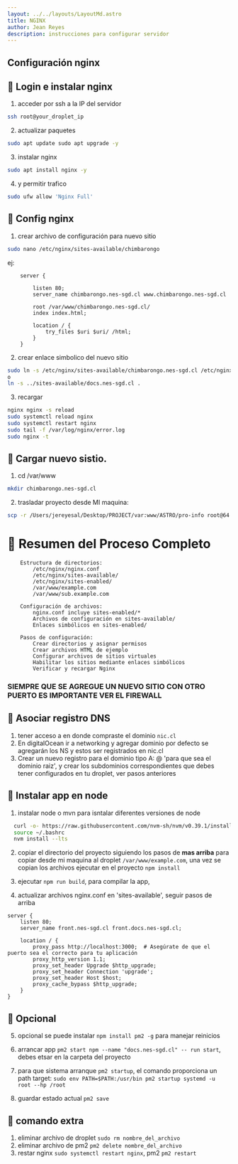 ```yaml
---
layout: ../../layouts/LayoutMd.astro
title: NGINX
author: Jean Reyes
description: instrucciones para configurar servidor
---
```


## Configuración nginx

## 👀 Login e instalar nginx

1. acceder por ssh a la IP del servidor 
```sh 
ssh root@your_droplet_ip
```
2. actualizar paquetes 
```sh 
sudo apt update sudo apt upgrade -y
```
3. instalar nginx 
```sh 
sudo apt install nginx -y
```
4. y permitir trafico 
 ```sh 
 sudo ufw allow 'Nginx Full'
 ```

## 👀 Config nginx

1. crear archivo de configuración para nuevo sitio
```sh 
sudo nano /etc/nginx/sites-available/chimbarongo
```
ej:
```text
    server {
        
        listen 80;
        server_name chimbarongo.nes-sgd.cl www.chimbarongo.nes-sgd.cl

        root /var/www/chimbarongo.nes-sgd.cl/
        index index.html;

        location / {
            try_files $uri $uri/ /html;
        }
    }
```

2. crear enlace simbolico del nuevo sitio 
```sh 
sudo ln -s /etc/nginx/sites-available/chimbarongo.nes-sgd.cl /etc/nginx/sites-enabled/
o
ln -s ../sites-available/docs.nes-sgd.cl .
```

3. recargar 
```sh 
nginx nginx -s reload
sudo systemctl reload nginx
sudo systemctl restart nginx
sudo tail -f /var/log/nginx/error.log
sudo nginx -t
```

## 👀  Cargar nuevo sistio.

1. cd /var/www 
```sh 
mkdir chimbarongo.nes-sgd.cl
```

2. trasladar proyecto desde MI maquina: 
```sh 
scp -r /Users/jereyesal/Desktop/PROJECT/var:www/ASTRO/pro-info root@64.227.2.167:/var/www/docs.nes-sgd.cl
```

# 👀 Resumen del Proceso Completo
```text
    Estructura de directorios:
        /etc/nginx/nginx.conf
        /etc/nginx/sites-available/
        /etc/nginx/sites-enabled/
        /var/www/example.com
        /var/www/sub.example.com

    Configuración de archivos:
        nginx.conf incluye sites-enabled/*
        Archivos de configuración en sites-available/
        Enlaces simbólicos en sites-enabled/

    Pasos de configuración:
        Crear directorios y asignar permisos
        Crear archivos HTML de ejemplo
        Configurar archivos de sitios virtuales
        Habilitar los sitios mediante enlaces simbólicos
        Verificar y recargar Nginx
```

### SIEMPRE QUE SE AGREGUE UN NUEVO SITIO CON OTRO PUERTO ES IMPORTANTE VER EL FIREWALL

## 👀  Asociar registro DNS

1. tener acceso a en donde compraste el dominio `nic.cl`
2. En digitalOcean ir a networking y agregar dominio por defecto se agregarán los NS y estos ser registrados en nic.cl
3. Crear un nuevo registro para el dominio tipo A: @ 'para que sea el dominio raiz', y crear los subdominios correspondientes que debes tener configurados en tu droplet, ver pasos anteriores


## 👀  Instalar app en node

1. instalar node o mvn para isntalar diferentes versiones de node 
```sh
  curl -o- https://raw.githubusercontent.com/nvm-sh/nvm/v0.39.1/install.sh | bash
  source ~/.bashrc
  nvm install --lts
```

2. copiar el directorio del proyecto siguiendo los pasos de **mas arriba** para copiar desde mi maquina al droplet `/var/www/example.com`,
    una vez se copian los archivos ejecutar en el proyecto `npm install`

3. ejecutar `npm run build`, para compilar la app,

4. actualizar archivos nginx.conf en 'sites-available', seguir pasos de arriba
```text
server {
    listen 80;
    server_name front.nes-sgd.cl front.docs.nes-sgd.cl;

    location / {
        proxy_pass http://localhost:3000;  # Asegúrate de que el puerto sea el correcto para tu aplicación
        proxy_http_version 1.1;
        proxy_set_header Upgrade $http_upgrade;
        proxy_set_header Connection 'upgrade';
        proxy_set_header Host $host;
        proxy_cache_bypass $http_upgrade;
    }
}
```
## 👀 Opcional

5. opcional se puede instalar `npm install pm2 -g` para manejar reinicios
6. arrancar app `pm2 start npm --name "docs.nes-sgd.cl" -- run start`, debes etsar en la carpeta del proyecto

7. para que sistema arranque `pm2 startup`, el comando proporciona un path target: `sudo env PATH=$PATH:/usr/bin pm2 startup systemd -u root --hp /root`
8. guardar estado actual `pm2 save`


## 👀 comando extra
1. eliminar archivo de droplet `sudo rm nombre_del_archivo`
2. eliminar archivo de pm2 `pm2 delete nombre_del_archivo`
3. restar nginx `sudo systemctl restart nginx`, pm2 `pm2 restart`

